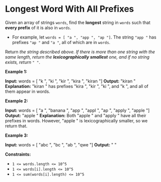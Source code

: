 # Longest Word With All Prefixes

Given an array of strings `words`, find the **longest** string in `words` such that **every prefix** of it is also in `words`.

* For example, let `words = [ "a ", "app ", "ap "]`. The string `"app "` has prefixes `"ap "` and `"a "`, all of which are in `words`.

Return _the string described above. If there is more than one string with the same length, return the **lexicographically smallest** one, and if no string exists, return_ `" "`.

**Example 1:**

**Input:** words = \[ "k ", "ki ", "kir ", "kira ",  "kiran "\]
**Output:**  "kiran "
**Explanation:**  "kiran " has prefixes  "kira ",  "kir ",  "ki ", and  "k ", and all of them appear in words.

**Example 2:**

**Input:** words = \[ "a ",  "banana ",  "app ",  "appl ",  "ap ",  "apply ",  "apple "\]
**Output:**  "apple "
**Explanation:** Both  "apple " and  "apply " have all their prefixes in words.
However,  "apple " is lexicographically smaller, so we return that.

**Example 3:**

**Input:** words = \[ "abc ",  "bc ",  "ab ",  "qwe "\]
**Output:**  " "

**Constraints:**

* `1 <= words.length <= 10^5`
* `1 <= words[i].length <= 10^5`
* `1 <= sum(words[i].length) <= 10^5`
